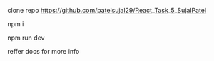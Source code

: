clone repo https://github.com/patelsujal29/React_Task_5_SujalPatel


npm i


npm run dev


reffer docs for more info
